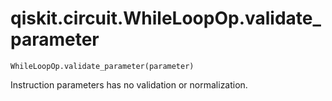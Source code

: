# qiskit.circuit.WhileLoopOp.validate\_parameter

`WhileLoopOp.validate_parameter(parameter)`

Instruction parameters has no validation or normalization.
